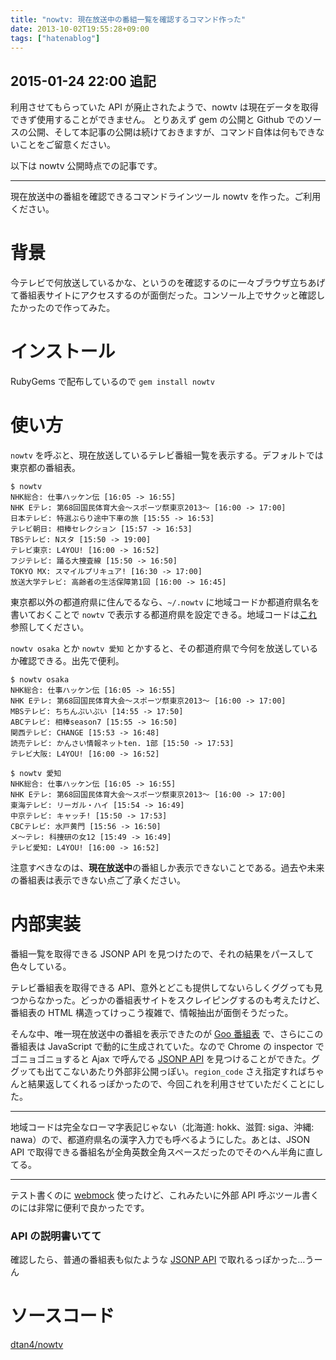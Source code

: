 ```yaml
---
title: "nowtv: 現在放送中の番組一覧を確認するコマンド作った"
date: 2013-10-02T19:55:28+09:00
tags: ["hatenablog"]
---
```


## 2015-01-24 22:00 追記

利用させてもらっていた API が廃止されたようで、nowtv は現在データを取得できず使用することができません。
とりあえず gem の公開と Github でのソースの公開、そして本記事の公開は続けておきますが、コマンド自体は何もできないことをご留意ください。

以下は nowtv 公開時点での記事です。

* * *

現在放送中の番組を確認できるコマンドラインツール nowtv を作った。ご利用ください。

# 背景
今テレビで何放送しているかな、というのを確認するのに一々ブラウザ立ちあげて番組表サイトにアクセスするのが面倒だった。コンソール上でサクッと確認したかったので作ってみた。

# インストール
RubyGems で配布しているので `gem install nowtv`

# 使い方
`nowtv` を呼ぶと、現在放送しているテレビ番組一覧を表示する。デフォルトでは東京都の番組表。

    $ nowtv
    NHK総合: 仕事ハッケン伝 [16:05 -> 16:55]
    NHK Eテレ: 第68回国民体育大会～スポーツ祭東京2013～ [16:00 -> 17:00]
    日本テレビ: 特選ぶらり途中下車の旅 [15:55 -> 16:53]
    テレビ朝日: 相棒セレクション [15:57 -> 16:53]
    TBSテレビ: Nスタ [15:50 -> 19:00]
    テレビ東京: L4YOU! [16:00 -> 16:52]
    フジテレビ: 踊る大捜査線 [15:50 -> 16:50]
    TOKYO MX: スマイルプリキュア! [16:30 -> 17:00]
    放送大学テレビ: 高齢者の生活保障第1回 [16:00 -> 16:45]

東京都以外の都道府県に住んでるなら、`~/.nowtv` に地域コードか都道府県名を書いておくことで `nowtv` で表示する都道府県を設定できる。地域コードは[これ](https://github.com/dtan4/nowtv/blob/master/.nowtv)参照してください。

`nowtv osaka` とか `nowtv 愛知` とかすると、その都道府県で今何を放送しているか確認できる。出先で便利。

    $ nowtv osaka
    NHK総合: 仕事ハッケン伝 [16:05 -> 16:55]
    NHK Eテレ: 第68回国民体育大会～スポーツ祭東京2013～ [16:00 -> 17:00]
    MBSテレビ: ちちんぷいぷい [14:55 -> 17:50]
    ABCテレビ: 相棒season7 [15:55 -> 16:50]
    関西テレビ: CHANGE [15:53 -> 16:48]
    読売テレビ: かんさい情報ネットten. 1部 [15:50 -> 17:53]
    テレビ大阪: L4YOU! [16:00 -> 16:52]

    $ nowtv 愛知
    NHK総合: 仕事ハッケン伝 [16:05 -> 16:55]
    NHK Eテレ: 第68回国民体育大会～スポーツ祭東京2013～ [16:00 -> 17:00]
    東海テレビ: リーガル・ハイ [15:54 -> 16:49]
    中京テレビ: キャッチ! [15:50 -> 17:53]
    CBCテレビ: 水戸黄門 [15:56 -> 16:50]
    メ～テレ: 科捜研の女12 [15:49 -> 16:49]
    テレビ愛知: L4YOU! [16:00 -> 16:52]

注意すべきなのは、**現在放送中**の番組しか表示できないことである。過去や未来の番組表は表示できない点ご了承ください。


# 内部実装
番組一覧を取得できる JSONP API を見つけたので、それの結果をパースして色々している。

テレビ番組表を取得できる API、意外とどこも提供してないらしくググっても見つからなかった。どっかの番組表サイトをスクレイピングするのも考えたけど、番組表の HTML 構造ってけっこう複雑で、情報抽出が面倒そうだった。

そんな中、唯一現在放送中の番組を表示できたのが [Goo 番組表](http://tv.goo.ne.jp/) で、さらにこの番組表は JavaScript で動的に生成されていた。なので Chrome の inspector でゴニョゴニョすると Ajax で呼んでる [JSONP API](http://asp.tvguide.or.jp/api/broadcasting?callback=jQuery17104421587160322815_1380710918263&ccode=goo&region_code=tokyo&_=1380710918534) を見つけることができた。ググッても出てこないあたり外部非公開っぽい。`region_code` さえ指定すればちゃんと結果返してくれるっぽかったので、今回これを利用させていただくことにした。

-------------------------------------------------------------------------------

地域コードは完全なローマ字表記じゃない（北海道: hokk、滋賀: siga、沖縄: nawa）ので、都道府県名の漢字入力でも呼べるようにした。あとは、JSON API で取得できる番組名が全角英数全角スペースだったのでそのへん半角に直してる。

-------------------------------------------------------------------------------

テスト書くのに [webmock](https://github.com/bblimke/webmock) 使ったけど、これみたいに外部 API 呼ぶツール書くのには非常に便利で良かったです。

### API の説明書いてて
確認したら、普通の番組表も似たような [JSONP API](http://asp.tvguide.or.jp/api/epg?callback=jQuery17102376512703485787_1380710945411&ccode=goo&pack_code=tokyo&date=20131003&hour_start=19&hour_end=24&channel_offset=0&channel_limit=7&_=1380710945688) で取れるっぽかった…うーん

# ソースコード
[dtan4/nowtv](https://github.com/dtan4/nowtv)
